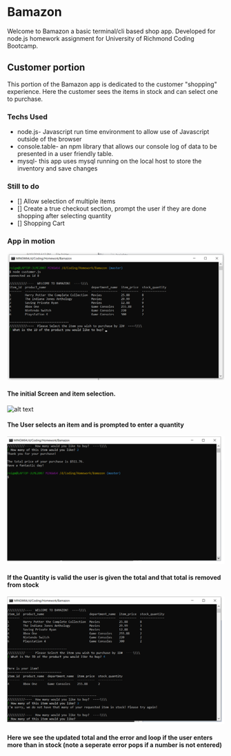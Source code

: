 # Bamazon
Welcome to Bamazon a basic terminal/cli based shop app. Developed for node.js homework assignment for University of Richmond Coding Bootcamp.


## Customer portion

This portion of the Bamazon app is dedicated to the customer "shopping" experience. Here the customer sees the items in stock and can select one to purchase.


### Techs Used

- node.js- Javascript run time environment to allow use of Javascript outside of the browser
- console.table- an npm library that allows our console log of data to be presented in a user friendly table. 
- mysql- this app uses mysql running on the local host to store the inventory and save changes

### Still to do

- [] Allow selection of multiple items
- [] Create a true checkout section, prompt the user if they are done shopping after selecting quantity
- [] Shopping Cart


### App in motion

![alt text](/readmeimgs/bamazonhome.png)
#### The initial Screen and item selection.

![alt text](/readmeimgs/bamazonselection.png)
#### The User selects an item and is prompted to enter a quantity

![alt text](/readmeimgs/bamazoncheckout.png)
#### If the Quantity is valid the user is given the total and that total is removed from stock

![alt text](/readmeimgs/bamazonerr.png)
#### Here we see the updated total and the error and loop if the user enters more than in stock (note a seperate error pops if a number is not entered)







